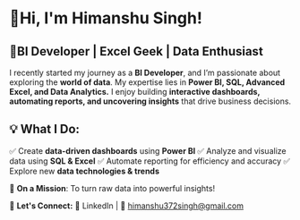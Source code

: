 # 👋Hi, I'm Himanshu Singh!  
## 🔹BI Developer | Excel Geek | Data Enthusiast

I recently started my journey as a **BI Developer**, and I’m passionate about exploring the **world of data**. My expertise lies in **Power BI, SQL, Advanced Excel, and Data Analytics.** I enjoy building **interactive dashboards, automating reports, and uncovering insights** that drive business decisions.

## 💡 What I Do:
✅ Create **data-driven dashboards** using **Power BI**
✅ Analyze and visualize data using **SQL & Excel**
✅ Automate reporting for efficiency and accuracy
✅ Explore new **data technologies & trends**

🚀 **On a Mission**: To turn raw data into powerful insights!

📌 **Let's Connect:**
🔗 LinkedIn | 📧 himanshu372singh@gmail.com
